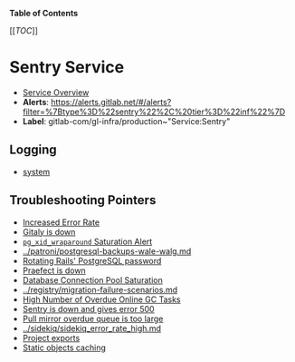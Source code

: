 <!-- MARKER: do not edit this section directly. Edit services/service-catalog.yml then run scripts/generate-docs -->

**Table of Contents**

[[_TOC_]]

#  Sentry Service
* [Service Overview](https://dashboards.gitlab.net/d/sentry-main/sentry-overview)
* **Alerts**: https://alerts.gitlab.net/#/alerts?filter=%7Btype%3D%22sentry%22%2C%20tier%3D%22inf%22%7D
* **Label**: gitlab-com/gl-infra/production~"Service:Sentry"

## Logging

* [system](https://log.gprd.gitlab.net/goto/b4618f79f80f44cb21a32623a275a0e6)

## Troubleshooting Pointers

* [Increased Error Rate](../frontend/high-error-rate.md)
* [Gitaly is down](../gitaly/gitaly-down.md)
* [`pg_xid_wraparound` Saturation Alert](../patroni/pg_xid_wraparound_alert.md)
* [../patroni/postgresql-backups-wale-walg.md](../patroni/postgresql-backups-wale-walg.md)
* [Rotating Rails' PostgreSQL password](../patroni/rotating-rails-postgresql-password.md)
* [Praefect is down](../praefect/praefect-startup.md)
* [Database Connection Pool Saturation](../registry/app-db-conn-pool-saturation.md)
* [../registry/migration-failure-scenarios.md](../registry/migration-failure-scenarios.md)
* [High Number of Overdue Online GC Tasks](../registry/online-gc-high-overdue-tasks.md)
* [Sentry is down and gives error 500](sentry-is-down.md)
* [Pull mirror overdue queue is too large](../sidekiq/large-pull-mirror-queue.md)
* [../sidekiq/sidekiq_error_rate_high.md](../sidekiq/sidekiq_error_rate_high.md)
* [Project exports](../uncategorized/project-export.md)
* [Static objects caching](../web/static-objects-caching.md)
<!-- END_MARKER -->

<!-- ## Summary -->

<!-- ## Architecture -->

<!-- ## Performance -->

<!-- ## Scalability -->

<!-- ## Availability -->

<!-- ## Durability -->

<!-- ## Security/Compliance -->

<!-- ## Monitoring/Alerting -->

<!-- ## Links to further Documentation -->
